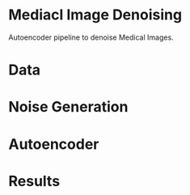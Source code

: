 # Mediacl Image Denoising
Autoencoder pipeline  to denoise Medical Images.

# Data

# Noise Generation

# Autoencoder

# Results